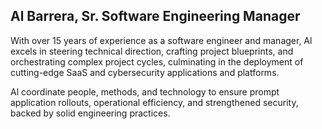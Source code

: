 ## Al Barrera, Sr. Software Engineering Manager

With over 15 years of experience as a software engineer and manager, Al excels in steering technical direction, crafting project blueprints, and orchestrating complex project cycles, culminating in the deployment of cutting-edge SaaS and cybersecurity applications and platforms.

Al coordinate people, methods, and technology to ensure prompt application rollouts, operational efficiency, and strengthened security, backed by solid engineering practices.
